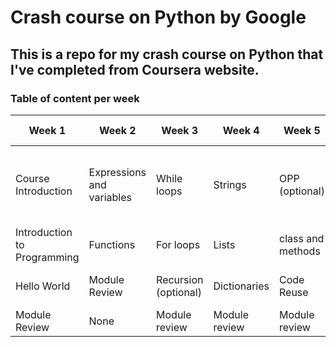 # Crash course on Python by Google
## This is a repo for my crash course on Python that I've completed from Coursera website.
### Table of content per week
| Week 1 | Week 2 | Week 3 |  Week 4 | Week 5 | Week 6 | 
|-----|-------|----------  | --------|--------|--------|
|Course Introduction| Expressions and variables| While loops | Strings | OPP (optional) | Writing Scripts from the Ground Up |
|Introduction to Programming| Functions | For loops | Lists | class and methods | Final Project |
|Hello World| Module Review | Recursion (optional) | Dictionaries | Code Reuse | Course Wrap-up |
|Module Review| None | Module review | Module review | Module review | None |

